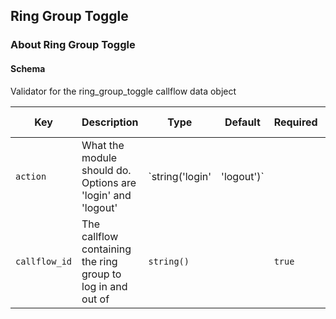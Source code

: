 ## Ring Group Toggle

### About Ring Group Toggle

#### Schema

Validator for the ring_group_toggle callflow data object



Key | Description | Type | Default | Required | Support Level
--- | ----------- | ---- | ------- | -------- | -------------
`action` | What the module should do. Options are 'login' and 'logout' | `string('login' | 'logout')` |   | `true` |  
`callflow_id` | The callflow containing the ring group to log in and out of | `string()` |   | `true` |  



